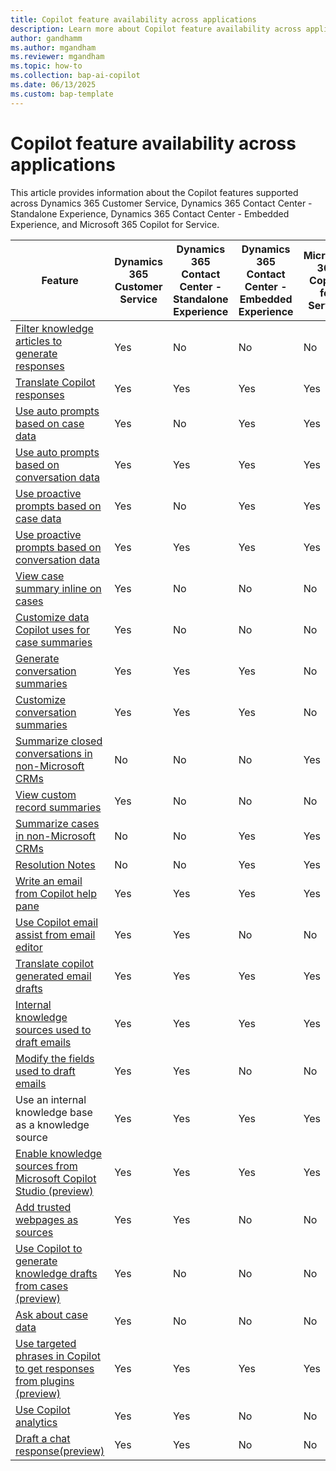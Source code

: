 ```yaml
---
title: Copilot feature availability across applications
description: Learn more about Copilot feature availability across applications.
author: gandhamm 
ms.author: mgandham 
ms.reviewer: mgandham
ms.topic: how-to 
ms.collection: bap-ai-copilot
ms.date: 06/13/2025
ms.custom: bap-template 
---
```


# Copilot feature availability across applications

This article provides information about the Copilot features supported across Dynamics 365 Customer Service, Dynamics 365 Contact Center - Standalone Experience, Dynamics 365 Contact Center - Embedded Experience, and Microsoft 365 Copilot for Service.

| Feature                   | Dynamics 365 Customer Service | Dynamics 365 Contact Center - Standalone Experience | Dynamics 365 Contact Center - Embedded Experience | Microsoft 365 Copilot for Service |
|---------------------------|-------------------------------|-----------------------------------------------------|---------------------------------------------------|-----------------------------------|
| [Filter knowledge articles to generate responses](/dynamics365/customer-service/use/use-copilot-filters) | Yes | No | No | No |
|[Translate Copilot responses](use-ask-a-question.md#translate-responses) | Yes | Yes | Yes | Yes|
| [Use auto prompts based on case data](use-ask-a-question.md#use-auto-prompts) | Yes                          | No                                               | Yes                                              | Yes |                            
| [Use auto prompts based on conversation data](use-ask-a-question.md#use-auto-prompts) | Yes                          | Yes                                               | Yes                                              | Yes |  
| [Use proactive prompts based on case data](use-ask-a-question.md#use-proactive-prompts) | Yes                          | No                                               | Yes                                              | Yes |  
| [Use proactive prompts based on conversation data](use-ask-a-question.md#use-proactive-prompts) | Yes                          | Yes                                               | Yes                                              | Yes |  
| [View case summary inline on cases](/dynamics365/customer-service/use/copilot-use-summary)           | Yes                           | No                                                  | No                                              | No                               |
| [Customize data Copilot uses for case summaries](/dynamics365/customer-service/administer/copilot-map-custom-fields)          | Yes                           | No                                                  | No                                               | No                             |
| [Generate conversation summaries](copilot-summarize-conversations.md)   | Yes                           | Yes                                                 | Yes                                               | No                                |
| [Customize conversation summaries](../administer/customize-copilot-conv-summary.md)  | Yes                           | Yes                                                 | Yes                                               | No                                |
| [Summarize closed conversations in non-Microsoft CRMs](/microsoft-copilot-service/copilot-ask-a-question#generate-conversation-summary)  | No                          | No                                               | No                                               | Yes                             |
| [View custom record summaries](/dynamics365/customer-service/administer/copilot-enable-custom-record-summaries) | Yes                          | No                                               | No                                               | No                             |
|[Summarize cases in non-Microsoft CRMs](copilot-use-summary.md)| No | No | Yes | Yes|
|[Resolution Notes](/microsoft-copilot-service/copilot-ask-a-question#generate-resolution-notes)| No | No | Yes | Yes |
| [Write an email from Copilot help pane](use-copilot-email.md) | Yes | Yes | Yes | Yes |
| [Use Copilot email assist from email editor](use-copilot-email.md) | Yes | Yes | No| No|
|[Translate copilot generated email drafts](use-copilot-email.md#translate-responses) | Yes | Yes | Yes | Yes|
| [Internal knowledge sources used to draft emails](use-copilot-email.md#how-copilot-uses-knowledge-base-and-web-sources) | Yes| Yes | Yes| Yes|
| [Modify the fields used to draft emails](../administer/copilot-email-enable.md#modify-the-fields-used-to-draft-emails-in-copilot-help-pane) | Yes | Yes | No | No|
| Use an internal knowledge base as a knowledge source  | Yes                          | Yes                                               | Yes                                               | Yes                             |
| [Enable knowledge sources from Microsoft Copilot Studio (preview)](../administer/knowledge-copilot.md) | Yes                          | Yes                                               | Yes                                              | Yes                            |
| [Add trusted webpages as sources](../administer/copilot-enable-help-pane.md#enable-ask-a-question)  | Yes                          | Yes                                               | No                                               | No                             |
| [Use Copilot to generate knowledge drafts from cases (preview)](/dynamics365/customer-service/use/use-copilot-knowledge-from-cases) | Yes | No | No | No |
|[Ask about case data](use-ask-a-question.md#summarize-cases-and-ask-about-case-data)| Yes | No | No | No|
|[Use targeted phrases in Copilot to get responses from plugins (preview)](use-ask-a-question.md#use-targeted-phrases-in-copilot-to-get-responses-from-plugins-preview)| Yes | Yes | Yes | Yes |
| [Use Copilot analytics](copilot-analytics-report.md) | Yes | Yes | No | No|
| [Draft a chat response(preview)](use-copilot-features.md) | Yes | Yes | No | No|

